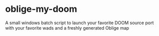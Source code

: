 # oblige-my-doom
A small windows batch script to launch your favorite DOOM source port with your favorite wads and a freshly generated Oblige map

